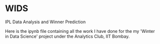# WIDS
IPL Data Analysis and Winner Prediction

Here is the ipynb file containing all the work I have done for the my 'Winter in Data Science' project under the Analytics Club, IIT Bombay.
